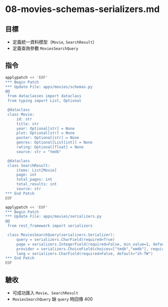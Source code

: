# 08-movies-schemas-serializers.md

## 目標
- 定義統一資料模型（`Movie`, `SearchResult`）
- 定義查詢參數 `MoviesSearchQuery`

## 指令
```bash
applypatch << 'EOF'
*** Begin Patch
*** Update File: apps/movies/schemas.py
@@
 from dataclasses import dataclass
 from typing import List, Optional

 @dataclass
 class Movie:
     id: str
     title: str
     year: Optional[str] = None
     plot: Optional[str] = None
     poster: Optional[str] = None
     genres: Optional[List[int]] = None
     rating: Optional[float] = None
     source: str = "tmdb"

 @dataclass
 class SearchResult:
     items: List[Movie]
     page: int
     total_pages: int
     total_results: int
     source: str
*** End Patch
EOF

applypatch << 'EOF'
*** Begin Patch
*** Update File: apps/movies/serializers.py
@@
 from rest_framework import serializers

 class MoviesSearchQuery(serializers.Serializer):
     query = serializers.CharField(required=True)
     page = serializers.IntegerField(required=False, min_value=1, default=1)
     provider = serializers.ChoiceField(choices=["tmdb","omdb"], required=False)
     lang = serializers.CharField(required=False, default="zh-TW")
*** End Patch
EOF
```

## 驗收
- 可成功匯入 `Movie`、`SearchResult`
- `MoviesSearchQuery` 缺 `query` 時回傳 400

